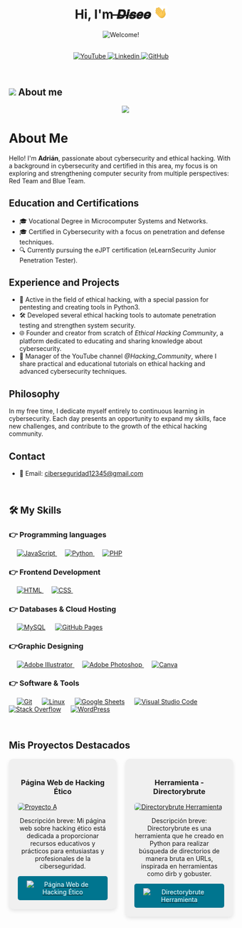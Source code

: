 <div align="center">
<h1> Hi, I'm  ̶𝑫̶𝒊̶𝒔̶𝒆̶𝒐̶  <img src="https://github.com/ABSphreak/ABSphreak/blob/master/gifs/Hi.gif" width="30px"></h1>

</div>

<div align="center" width="50">

<img src="https://github.com/D1se0/D1se0/assets/164921056/90a9e063-8c3e-4a2c-8303-4a24be13061d" alt="Welcome!" width="1000"/>

</div>

<br>

<p>
<div align="center">
  <a href="https://www.youtube.com/channel/UCTYFCMrN3NLa70bmpjRB--g" target="_blank">
  <img src="https://img.shields.io/badge/YouTube-%23FF0000.svg?tab=followers&logo=YouTube&logoColor=white" alt="YouTube">
</a>
  <a href="https://www.linkedin.com/in/adriaangaarcialopez" target="_blank">
  <img src="https://img.shields.io/badge/Linkedin-%230074D9.svg?logo=Linkedin&logoColor=white" alt="Linkedin">
</a>
  <a href="https://github.com/D1se0">
  <img src="https://img.shields.io/github/followers/D1se0?tab=followers&style=social" alt="GitHub">
</a>
</div>
</p>
 
<br>

## <picture><img src = "https://github.com/7oSkaaa/7oSkaaa/blob/main/Images/about_me.gif?raw=true" width = 50px></picture> About me

<picture> <img align="right" src="https://github.com/7oSkaaa/7oSkaaa/blob/main/Images/Right_Side.gif?raw=true" width = 250px></picture>

<br>

<h1>About Me</h1>
    <p>Hello! I'm <strong>Adrián</strong>, passionate about cybersecurity and ethical hacking. With a background in cybersecurity and certified in this area, my focus is on exploring and strengthening computer security from multiple perspectives: Red Team and Blue Team.</p>

  <h2>Education and Certifications</h2>
    <ul>
        <li>🎓 Vocational Degree in Microcomputer Systems and Networks.</li>
        <li>🎓 Certified in Cybersecurity with a focus on penetration and defense techniques.</li>
        <li>🔍 Currently pursuing the eJPT certification (eLearnSecurity Junior Penetration Tester).</li>
    </ul>

  <h2>Experience and Projects</h2>
    <ul>
        <li>💼 Active in the field of ethical hacking, with a special passion for pentesting and creating tools in Python3.</li>
        <li>🛠️ Developed several ethical hacking tools to automate penetration testing and strengthen system security.</li>
        <li>🌐 Founder and creator from scratch of <em>Ethical Hacking Community</em>, a platform dedicated to educating and sharing knowledge about cybersecurity.</li>
        <li>🎥 Manager of the YouTube channel <em>@Hacking_Community</em>, where I share practical and educational tutorials on ethical hacking and advanced cybersecurity techniques.</li>
    </ul>

  <h2>Philosophy</h2>
    <p>In my free time, I dedicate myself entirely to continuous learning in cybersecurity. Each day presents an opportunity to expand my skills, face new challenges, and contribute to the growth of the ethical hacking community.</p>

  <h2>Contact</h2>
    <ul>
        <li>📧 Email: <a href="mailto:ciberseguridad12345@email.com">ciberseguridad12345@gmail.com</a></li>
    </ul>

<br>

## 🛠️ My Skills

### 👉 Programming languages

<p align="left"> 
  &emsp;
  <a href="https://developer.mozilla.org/en-US/docs/Web/JavaScript" target="_blank"> 
     <img alt="JavaScript" src="https://img.shields.io/badge/JavaScript%20-%23F7DF1E.svg?logo=javascript&logoColor=black">
   </a>
  &emsp;
   <a href="https://www.python.org" target="_blank">
    <img alt="Python" src="https://img.shields.io/badge/Python%20-%2314354C.svg?logo=python&logoColor=white">
  </a>
  &emsp;
  <a href="https://www.php.net/">
    <img alt="PHP" src="https://img.shields.io/badge/PHP-%23777BB4.svg?logo=php&logoColor=white"/>
  </a>
</p>

### 👉 Frontend Development
<p align="left"> 
  &emsp; 
  <a href="https://www.w3.org/html/" target="_blank"> 
   <img alt="HTML" src="https://img.shields.io/badge/HTML5%20-%23E34F26.svg?logo=html5&logoColor=white">
  </a>   
  &emsp;
  <a href="https://www.w3schools.com/css/" target="_blank">
    <img alt="CSS" src="https://img.shields.io/badge/CSS%20-%231572B6.svg?logo=css3&logoColor=white">
  </a> 
   &emsp;
</p>

### 👉 Databases & Cloud Hosting
<p align="left">
  &emsp;
    <a href="https://www.mysql.com/"><img alt="MySQL" src="https://img.shields.io/badge/MySQL-%2300758f?style=flat&logo=mysql&logoColor=white"></a>
  &emsp;
    <a href="https://www.github.com"><img alt="GitHub Pages" src="https://img.shields.io/badge/GitHub%20Pages-555555.svg?style=flat&logo=github&logoColor=white"></a>
  &emsp;
 </p>
  
### 👉Graphic Designing
<p align="left">
  &emsp;
   <a href="https://www.adobe.com/in/products/illustrator.html" target="_blank"> 
    <img alt="Adobe Illustrator" src="https://img.shields.io/badge/Adobe Illustrator-%23FF9A00.svg?style=flat&logo=adobeillustrator&logoColor=white"/>
  </a> 
   &emsp;
   <a href="https://www.adobe.com/in/products/photoshop.html" target="_blank"> 
    <img alt="Adobe Photoshop" src="https://img.shields.io/badge/Adobe Photoshop-%230074D9.svg?style=flat&logo=adobephotoshop&logoColor=white"/>
  </a> 
    &emsp;
  <a href="#">
  	<img alt="Canva" src="https://img.shields.io/badge/Canva-%2300C4CC.svg?style=flat&logo=Canva&logoColor=white"/>
  </a>
 </p>

 ### 👉 Software & Tools
 
<p>
  &emsp;
    <a href="#"><img alt="Git" src="https://img.shields.io/badge/Git%20-%23F05033.svg?logo=git&logoColor=white"></a>
  &emsp;
    <a href="#"><img alt="Linux" src="https://img.shields.io/badge/Linux-FCC624?style=flat&logo=linux&logoColor=black"></a>
  &emsp;
    <a href="#"><img alt="Google Sheets" src="https://img.shields.io/badge/Google%20Sheets%20-%2334A853.svg?logo=google%20sheets&logoColor=white"></a>
  &emsp;
    <a href="#"><img alt="Visual Studio Code" src="https://img.shields.io/badge/Visual%20Studio%20Code-0078d7.svg?logo=visual-studio-code&logoColor=white"></a>
  &emsp;
    <a href="#"><img alt="Stack Overflow" src="https://img.shields.io/badge/-Stack%20Overflow-FE7A16?logo=stack-overflow&logoColor=white"></a>
  &emsp;
    <a href="#"><img alt="WordPress" src="https://img.shields.io/badge/-WordPress-1F497D.svg?logo=wordpress&logoColor=white"></a>
  &emsp;
</p>

<br>

## Mis Proyectos Destacados

<div style="display: flex; justify-content: space-between; align-items: flex-start; gap: 20px;">

  <div style="width: 48%; background-color: #f0f0f0; padding: 20px; border-radius: 10px; box-shadow: 0 4px 8px rgba(0, 0, 0, 0.1);">
    <h3 style="text-align: center;">Página Web de Hacking Ético</h3>
    <a href="https://github.com/D1se0/hacklab.github.io">
      <img src="https://github.com/D1se0/D1se0/assets/164921056/11a13d77-0a6c-452d-a979-82bd4a0e224f" alt="Proyecto A" style="width: 100%; border-radius: 5px;">
    </a>
    <p style="text-align: center;">Descripción breve: Mi página web sobre hacking ético está dedicada a proporcionar recursos educativos y prácticos para entusiastas y profesionales de la ciberseguridad.</p>
    <div style="text-align: center; margin-top: 10px;">
      <a href="https://github.com/D1se0/hacklab.github.io">
        <img src="https://img.shields.io/badge/Página Web de Hacking Ético-Ver_Código-00758f.svg" alt="Página Web de Hacking Ético" style="border: none; padding: 10px 20px; text-decoration: none; border-radius: 5px; background-color: #00758f; color: white;">
      </a>
    </div>
  </div>

  <div style="width: 48%; background-color: #f0f0f0; padding: 20px; border-radius: 10px; box-shadow: 0 4px 8px rgba(0, 0, 0, 0.1);">
    <h3 style="text-align: center;">Herramienta - Directorybrute</h3>
    <a href="https://github.com/D1se0/directorybrute">
      <img src="https://github.com/D1se0/D1se0/assets/164921056/28c2624b-2ae8-45e8-973c-d43d25fb97bf" alt="Directorybrute Herramienta" style="width: 100%; border-radius: 5px;">
    </a>
    <p style="text-align: center;">Descripción breve: Directorybrute es una herramienta que he creado en Python para realizar búsqueda de directorios de manera bruta en URLs, inspirada en herramientas como dirb y gobuster.</p>
    <div style="text-align: center; margin-top: 10px;">
      <a href="https://github.com/D1se0/directorybrute">
        <img src="https://img.shields.io/badge/Herramienta Directorybrute-Ver_Código-00758f.svg" alt="Directorybrute Herramienta" style="border: none; padding: 10px 20px; text-decoration: none; border-radius: 5px; background-color: #00758f; color: white;">
      </a>
    </div>
  </div>

</div>

<!--
## Mis Proyectos Destacados

<div style="display: flex; justify-content: space-between;">

<div style="width: 48%; background-color: #f0f0f0; padding: 20px; border-radius: 10px;">
  <h3>Página Web de Hacking Ético</h3>
  <a href="https://github.com/D1se0/hacklab.github.io">
    <img src="https://github.com/D1se0/D1se0/assets/164921056/11a13d77-0a6c-452d-a979-82bd4a0e224f" alt="Proyecto A" style="border-radius: 5px;">
  </a>
  <p>Descripción breve: Mi página web sobre hacking ético está dedicada a proporcionar recursos educativos y prácticos para entusiastas y profesionales de la ciberseguridad.</p>
  <a href="https://github.com/D1se0/hacklab.github.io">
    <img src="https://img.shields.io/badge/Pagina Web de Hacking Etico-Ver_Código-00758f.svg" alt="Pagina Web de Hacking Etico">
  </a>
</div>

<div style="width: 48%; background-color: #f0f0f0; padding: 20px; border-radius: 10px;">
  <h3>Herramienta - Directorybrute</h3>
  <a href="https://github.com/D1se0/directorybrute">
    <img src="https://github.com/D1se0/D1se0/assets/164921056/28c2624b-2ae8-45e8-973c-d43d25fb97bf" alt="Directorybrute Herramienta" style="border-radius: 5px;">
  </a>
  <p>Descripción breve: Directorybrute es una herramienta que he creado en Python para realizar búsqueda de directorios de manera bruta en URLs, inspirada en herramientas como dirb y gobuster.</p>
  <a href="https://github.com/D1se0/directorybrute">
    <img src="https://img.shields.io/badge/Herramienta Directorybrute-Ver_Código-00758f.svg" alt="Directorybrute Herramienta">
  </a>
</div>

</div>

-->

<br><br>
<!--!

**D1se0/D1se0** is a ✨ _special_ ✨ repository because its `README.md` (this file) appears on your GitHub profile.

Here are some ideas to get you started:

- 🔭 I’m currently working on ...
- 🌱 I’m currently learning ...
- 👯 I’m looking to collaborate on ...
- 🤔 I’m looking for help with 
...
- 💬 Ask me about ...
- 📫 How to reach me: ...
- 😄 Pronouns: ...
- ⚡ Fun fact: ...
-->
